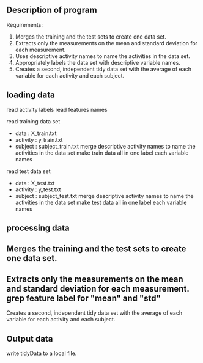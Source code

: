 ## Description of program
 Requirements:
 <ol>
 <li>Merges the training and the test sets to create one data set.</li>
 <li>Extracts only the measurements on the mean and standard deviation for each measurement. </li>
 <li>Uses descriptive activity names to name the activities in the data set.</li>
 <li>Appropriately labels the data set with descriptive variable names.</li>
 <li>Creates a second, independent tidy data set with the average of each variable for each activity and each subject.</li>
 </ol>

## loading data
read activity labels
read features names

read training data set 
* data     : X_train.txt
* activity : y_train.txt
* subject  : subject_train.txt
merge descriptive activity names to name the activities in the data set
make train data all in one
label each variable names

read test data set
* data     : X_test.txt
* activity : y_test.txt
* subject  : subject_test.txt
merge descriptive activity names to name the activities in the data set
make test data all in one
label each variable names

## processing data
Merges the training and the test sets to create one data set.
---------------------------------------------------------------------------
Extracts only the measurements on the mean and standard deviation for each measurement. 
  grep feature label for "mean" and "std"
---------------------------------------------------------------------------
Creates a second, independent tidy data set with the average of each variable for each activity and each subject. 

## Output data
write tidyData to a local file.

